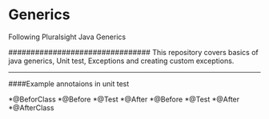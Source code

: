 # Generics
Following Pluralsight Java Generics


################################
This repository covers basics of java generics, Unit test, Exceptions and creating custom exceptions.

-----------------------------------------

####Example annotaions in unit test

*@BeforClass
*@Before
*@Test
*@After
*@Before
*@Test
*@After
*@AfterClass


